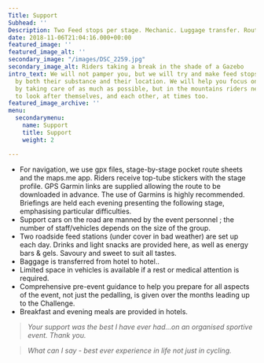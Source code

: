 ```yaml
---
Title: Support
Subhead: ''
Description: Two Feed stops per stage. Mechanic. Luggage transfer. Route sheets.
date: 2018-11-06T21:04:16.000+00:00
featured_image: ''
featured_image_alt: ''
secondary_image: "/images/DSC_2259.jpg"
secondary_image_alt: Riders taking a break in the shade of a Gazebo
intro_text: We will not pamper you, but we will try and make feed stops memorable,
  by both their substance and their location. We will help you focus on the cycling
  by taking care of as much as possible, but in the mountains riders need to be ready
  to look after themselves, and each other, at times too.
featured_image_archive: ''
menu:
  secondarymenu:
    name: Support
    title: Support
    weight: 2

---
```

* For navigation, we use gpx files, stage-by-stage pocket route sheets and the maps.me app. Riders receive top-tube stickers with the stage profile. GPS Garmin links are supplied allowing the route to be downloaded in advance. The use of Garmins is highly recommended. Briefings are held each evening presenting the following stage, emphasising particular difficulties.
* Support cars on the road are manned by the event personnel ; the number of staff/vehicles depends on the size of the group.
* Two roadside feed stations (under cover in bad weather) are set up each day. Drinks and light snacks are provided here, as well as energy bars & gels. Savoury and sweet to suit all tastes.
* Baggage is transferred from hotel to hotel..
* Limited space in vehicles is available if a rest or medical attention is required.
* Comprehensive pre-event guidance to help you prepare for all aspects of the event, not just the pedalling, is given over the months leading up to the Challenge.
* Breakfast and evening meals are provided in hotels.

> *Your support was the best I have ever had…on an organised sportive event. Thank you.*

> *What can I say - best ever experience in life not just in cycling.*